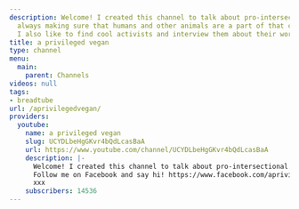 ```yaml
---
description: Welcome! I created this channel to talk about pro-intersectional justice,
  always making sure that humans and other animals are a part of that conversation.
  I also like to find cool activists and interview them about their work/ views/projects.
title: a privileged vegan
type: channel
menu:
  main:
    parent: Channels
videos: null
tags:
- breadtube
url: /aprivilegedvegan/
providers:
  youtube:
    name: a privileged vegan
    slug: UCYDLbeHgGKvr4bQdLcasBaA
    url: https://www.youtube.com/channel/UCYDLbeHgGKvr4bQdLcasBaA
    description: |-
      Welcome! I created this channel to talk about pro-intersectional justice, always making sure that humans and other animals are a part of that conversation. I also like to find cool activists and interview them about their work/ views/projects.
      Follow me on Facebook and say hi! https://www.facebook.com/aprivilegedvegan.
      xxx
    subscribers: 14536
---
```

